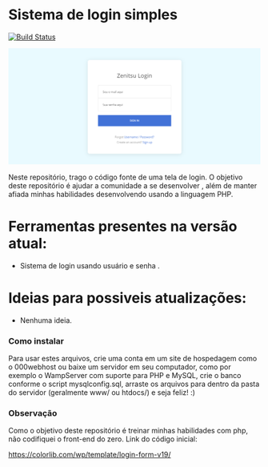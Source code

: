 # Sistema de login simples

[![Build Status](https://travis-ci.org/joemccann/dillinger.svg?branch=master)](#)


![](image.PNG)


Neste repositório, trago o código fonte de uma tela de login. O objetivo deste repositório é ajudar a comunidade a se desenvolver , além de manter afiada minhas habilidades desenvolvendo usando a linguagem PHP.

# Ferramentas presentes na versão atual:

  - Sistema de login usando usuário e senha .
  
# Ideias para possiveis atualizações:

- Nenhuma ideia.


### Como instalar

Para usar estes arquivos, crie uma conta em um site de hospedagem como o 000webhost ou baixe um servidor em seu computador, como por exemplo o WampServer com suporte para PHP e MySQL, crie o banco conforme o script mysqlconfig.sql, arraste os arquivos para dentro da pasta do servidor (geralmente www/ ou htdocs/) e seja feliz! :)

### Observação

Como o objetivo deste repositório é treinar minhas habilidades com php, não codifiquei o front-end do zero.
Link do código inicial:

https://colorlib.com/wp/template/login-form-v19/
